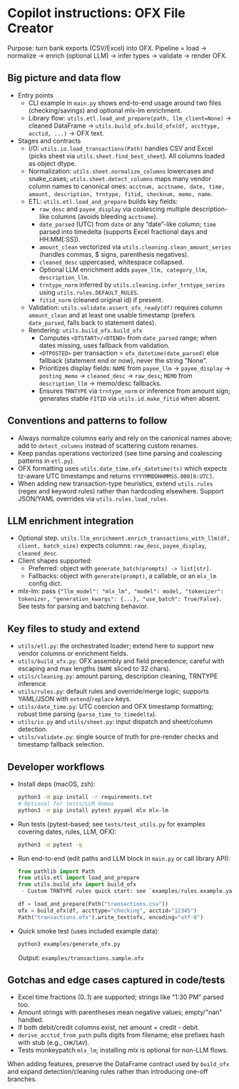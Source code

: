 # Copilot instructions: OFX File Creator

Purpose: turn bank exports (CSV/Excel) into OFX. Pipeline = load → normalize → enrich (optional LLM) → infer types → validate → render OFX.

## Big picture and data flow
- Entry points
  - CLI example in `main.py` shows end-to-end usage around two files (checking/savings) and optional mlx-lm enrichment.
  - Library flow: `utils.etl.load_and_prepare(path, llm_client=None)` → cleaned DataFrame → `utils.build_ofx.build_ofx(df, accttype, acctid, ...)` → OFX text.
- Stages and contracts
  - I/O: `utils.io.load_transactions(Path)` handles CSV and Excel (picks sheet via `utils.sheet.find_best_sheet`). All columns loaded as object dtype.
  - Normalization: `utils.sheet.normalize_columns` lowercases and snake_cases; `utils.sheet.detect_columns` maps many vendor column names to canonical ones: `acctnum, acctname, date, time, amount, description, trntype, fitid, checknum, memo, name`.
  - ETL: `utils.etl.load_and_prepare` builds key fields:
    - `raw_desc` and `payee_display` via coalescing multiple description-like columns (avoids bleeding `acctname`).
    - `date_parsed` (UTC) from `date` or any “date”-like column; `time` parsed into timedelta (supports Excel fractional days and HH:MM[:SS]).
    - `amount_clean` vectorized via `utils.cleaning.clean_amount_series` (handles commas, $ signs, parenthesis negatives).
    - `cleaned_desc` uppercased, whitespace collapsed.
    - Optional LLM enrichment adds `payee_llm, category_llm, description_llm`.
    - `trntype_norm` inferred by `utils.cleaning.infer_trntype_series` using `utils.rules.DEFAULT_RULES`.
    - `fitid_norm` (cleaned original id) if present.
  - Validation: `utils.validate.assert_ofx_ready(df)` requires column `amount_clean` and at least one usable timestamp (prefers `date_parsed`, falls back to statement dates).
  - Rendering: `utils.build_ofx.build_ofx`
    - Computes `<DTSTART>/<DTEND>` from `date_parsed` range; when dates missing, uses fallback from validation.
    - `<DTPOSTED>` per transaction = `ofx_datetime(date_parsed)` else fallback (statement end or now), never the string "None".
    - Prioritizes display fields: `NAME` from `payee_llm` → `payee_display` → `posting_memo` → `cleaned_desc` → `raw_desc`; `MEMO` from `description_llm` → memo/desc fallbacks.
    - Ensures `TRNTYPE` via `trntype_norm` or inference from amount sign; generates stable `FITID` via `utils.id.make_fitid` when absent.

## Conventions and patterns to follow
- Always normalize columns early and rely on the canonical names above; add to `detect_columns` instead of scattering custom renames.
- Keep pandas operations vectorized (see time parsing and coalescing patterns in `etl.py`).
- OFX formatting uses `utils.date_time.ofx_datetime(ts)` which expects tz-aware UTC timestamps and returns `YYYYMMDDHHMMSS.000[0:UTC]`.
- When adding new transaction-type heuristics, extend `utils.rules` (regex and keyword rules) rather than hardcoding elsewhere. Support JSON/YAML overrides via `utils.rules.load_rules`.

## LLM enrichment integration
- Optional step. `utils.llm_enrichment.enrich_transactions_with_llm(df, client, batch_size)` expects columns: `raw_desc`, `payee_display`, `cleaned_desc`.
- Client shapes supported:
  - Preferred: object with `generate_batch(prompts) -> list[str]`.
  - Fallbacks: object with `generate(prompt)`, a callable, or an `mlx_lm` config dict.
- mlx-lm: pass `{"llm_model": "mlx_lm", "model": model, "tokenizer": tokenizer, "generation_kwargs": {...}, "use_batch": True/False}`. See tests for parsing and batching behavior.

## Key files to study and extend
- `utils/etl.py`: the orchestrated loader; extend here to support new vendor columns or enrichment fields.
- `utils/build_ofx.py`: OFX assembly and field precedence; careful with escaping and max lengths (`NAME` sliced to 32 chars).
- `utils/cleaning.py`: amount parsing, description cleaning, TRNTYPE inference.
- `utils/rules.py`: default rules and override/merge logic; supports YAML/JSON with `extend`/`replace` keys.
- `utils/date_time.py`: UTC coercion and OFX timestamp formatting; robust time parsing (`parse_time_to_timedelta`).
- `utils/io.py` and `utils/sheet.py`: input dispatch and sheet/column detection.
- `utils/validate.py`: single source of truth for pre-render checks and timestamp fallback selection.

## Developer workflows
- Install deps (macOS, zsh):
  ```bash
  python3 -m pip install -r requirements.txt
  # Optional for tests/LLM demos
  python3 -m pip install pytest pyyaml mlx mlx-lm
  ```
- Run tests (pytest-based; see `tests/test_utils.py` for examples covering dates, rules, LLM, OFX):
  ```bash
  python3 -m pytest -q
  ```
- Run end-to-end (edit paths and LLM block in `main.py` or call library API):
  ```python
  from pathlib import Path
  from utils.etl import load_and_prepare
  from utils.build_ofx import build_ofx
   - Custom TRNTYPE rules quick start: see `examples/rules.example.yaml` as a template for overrides.

  df = load_and_prepare(Path("transactions.csv"))
  ofx = build_ofx(df, accttype="checking", acctid="12345")
  Path("transactions.ofx").write_text(ofx, encoding="utf-8")
  ```
 - Quick smoke test (uses included example data):
   ```bash
   python3 examples/generate_ofx.py
   ```
   Output: `examples/transactions.sample.ofx`

## Gotchas and edge cases captured in code/tests
- Excel time fractions (0..1) are supported; strings like "1:30 PM" parsed too.
- Amount strings with parentheses mean negative values; empty/"nan" handled.
- If both debit/credit columns exist, net amount = credit - debit.
- `derive_acctid_from_path` pulls digits from filename; else prefixes hash with stub (e.g., `CHK`/`SAV`).
- Tests monkeypatch `mlx_lm`; installing mlx is optional for non-LLM flows.

When adding features, preserve the DataFrame contract used by `build_ofx` and expand detection/cleaning rules rather than introducing one-off branches.
